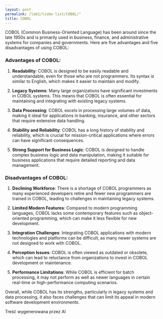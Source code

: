 ```yaml
---
layout: post
permalink: /lab1/tiobe-list/COBOL/"
title: COBOL
---
```

COBOL (Common Business-Oriented Language) has been around since the late 1950s and is primarily used in business, finance, and administrative systems for companies and governments. Here are five advantages and five disadvantages of using COBOL:

### Advantages of COBOL:

1. **Readability**: COBOL is designed to be easily readable and understandable, even for those who are not programmers. Its syntax is similar to English, which makes it easier to maintain and modify.

2. **Legacy Systems**: Many large organizations have significant investments in COBOL systems. This means that COBOL is often essential for maintaining and integrating with existing legacy systems.

3. **Data Processing**: COBOL excels in processing large volumes of data, making it ideal for applications in banking, insurance, and other sectors that require extensive data handling.

4. **Stability and Reliability**: COBOL has a long history of stability and reliability, which is crucial for mission-critical applications where errors can have significant consequences.

5. **Strong Support for Business Logic**: COBOL is designed to handle complex business logic and data manipulation, making it suitable for business applications that require detailed reporting and data management.

### Disadvantages of COBOL:

1. **Declining Workforce**: There is a shortage of COBOL programmers as many experienced developers retire and fewer new programmers are trained in COBOL, leading to challenges in maintaining legacy systems.

2. **Limited Modern Features**: Compared to modern programming languages, COBOL lacks some contemporary features such as object-oriented programming, which can make it less flexible for new development.

3. **Integration Challenges**: Integrating COBOL applications with modern technologies and platforms can be difficult, as many newer systems are not designed to work with COBOL.

4. **Perception Issues**: COBOL is often viewed as outdated or obsolete, which can lead to reluctance from organizations to invest in COBOL development or maintenance.

5. **Performance Limitations**: While COBOL is efficient for batch processing, it may not perform as well as newer languages in certain real-time or high-performance computing scenarios.

Overall, while COBOL has its strengths, particularly in legacy systems and data processing, it also faces challenges that can limit its appeal in modern software development environments.

Treść wygenerowana przez AI
